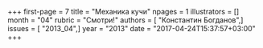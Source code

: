 +++
first-page = 7
title = "Механика кучи"
npages = 1
illustrators = []
month = "04"
rubric = "Смотри!"
authors = [ "Константин Богданов",]
issues = [ "2013_04",]
year = "2013"
date = "2017-04-24T15:37:57+03:00"
+++
